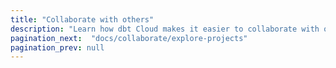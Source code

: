 ```yaml
---
title: "Collaborate with others"
description: "Learn how dbt Cloud makes it easier to collaborate with others"
pagination_next:  "docs/collaborate/explore-projects"
pagination_prev: null
---
```


<div className="grid--2-col">

<Card
    title="Navigate with dbt Explorer"
    body="Learn about dbt Explorer and how to interact with it to understand, improve, and leverage your dbt projects."
    link="/docs/collaborate/explore-projects"
    icon="dbt-bit"/>

<Card
    title="Git version control"
    body="Learn about Git and version control."
    link="/docs/collaborate/git-version-control"
    icon="dbt-bit"/>

</div>
<br />
<div className="grid--2-col">

<Card
    title="Document your dbt projects"
    body="Learn how good documentation for your dbt models helps stakeholders discover and understand your datasets."
    link="/docs/collaborate/documentation"
    icon="dbt-bit"/>

<Card
    title="Model governance"
    body="Learn about the dbt Cloud features related to model governance (like model access)."
    link="/docs/collaborate/govern/about-model-governance"
    icon="dbt-bit"/>

</div>
